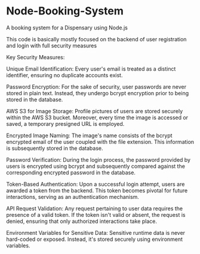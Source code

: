 # Node-Booking-System
A booking system for a Dispensary using Node.js

This code is basically mostly focused on the backend of user registration and login with full security measures

Key Security Measures:

Unique Email Identification: Every user's email is treated as a distinct identifier, ensuring no duplicate accounts exist.

Password Encryption: For the sake of security, user passwords are never stored in plain text. Instead, they undergo bcrypt encryption prior to being stored in the database.

AWS S3 for Image Storage: Profile pictures of users are stored securely within the AWS S3 bucket. Moreover, every time the image is accessed or saved, a temporary presigned URL is employed.

Encrypted Image Naming: The image's name consists of the bcrypt encrypted email of the user coupled with the file extension. This information is subsequently stored in the database.

Password Verification: During the login process, the password provided by users is encrypted using bcrypt and subsequently compared against the corresponding encrypted password in the database.

Token-Based Authentication: Upon a successful login attempt, users are awarded a token from the backend. This token becomes pivotal for future interactions, serving as an authentication mechanism.

API Request Validation: Any request pertaining to user data requires the presence of a valid token. If the token isn't valid or absent, the request is denied, ensuring that only authorized interactions take place.

Environment Variables for Sensitive Data: Sensitive runtime data is never hard-coded or exposed. Instead, it's stored securely using environment variables.

